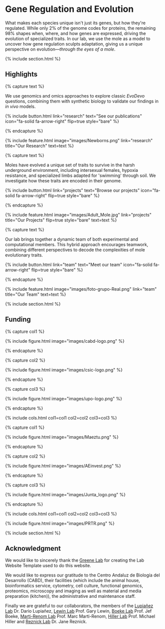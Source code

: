 ---
---

# **Gene Regulation and Evolution**

What makes each species unique isn't just its genes, but how they're regulated. While only 2% of the genome codes for proteins, the remaining 98% shapes when, where, and how genes are expressed, driving the evolution of specialized traits. In our lab, we use the mole as a model to uncover how gene regulation sculpts adaptation, giving us a unique perspective on evolution—_through the eyes of a mole_.


{% include section.html %}

## Highlights

{% capture text %}

We use genomics and omics approaches to explore classic _EvoDevo_ questions, combining them with synthetic biology to validate our findings in _in vivo_ models.

{%
  include button.html
  link="research"
  text="See our publications"
  icon="fa-solid fa-arrow-right"
  flip=true
  style="bare"
%}

{% endcapture %}

{%
  include feature.html
  image="images/Newborns.png"
  link="research"
  title="Our Research"
  text=text
%}

{% capture text %}

Moles have evolved a unique set of traits to survive in the harsh underground environment, including intersexual females, hypoxia resistance, and specialized limbs adapted for 'swimming' through soil. We investigate how these traits are encoded in their genome.

{%
  include button.html
  link="projects"
  text="Browse our projects"
  icon="fa-solid fa-arrow-right"
  flip=true
  style="bare"
%}

{% endcapture %}

{%
  include feature.html
  image="images/Adult_Mole.jpg"
  link="projects"
  title="Our Projects"
  flip=true
  style="bare"
  text=text
%}

{% capture text %}

Our lab brings together a dynamic team of both experimental and computational members. This hybrid approach encourages teamwork, combining different perspectives to decode the complexities of mole evolutionary traits.

{%
  include button.html
  link="team"
  text="Meet our team"
  icon="fa-solid fa-arrow-right"
  flip=true
  style="bare"
%}

{% endcapture %}

{%
  include feature.html
  image="images/foto-grupo-Real.png"
  link="team"
  title="Our Team"
  text=text
%}

{% include section.html %}

## Funding

{% capture col1 %}

{%
  include figure.html
  image="images/cabd-logo.png"
%}

{% endcapture %}

{% capture col2 %}

{%
  include figure.html
  image="images/csic-logo.png"
%}

{% endcapture %}

{% capture col3 %}

{%
  include figure.html
  image="images/upo-logo.png"
%}

{% endcapture %}

{% include cols.html col1=col1 col2=col2 col3=col3 %}

{% capture col1 %}

{%
  include figure.html
  image="images/Maeztu.png"
%}

{% endcapture %}

{% capture col2 %}

{%
  include figure.html
  image="images/AEinvest.png"
%}

{% endcapture %}

{% capture col3 %}

{%
  include figure.html
  image="images/Junta_logo.png"
%}

{% endcapture %}

{% include cols.html col1=col1 col2=col2 col3=col3 %}

{%
  include figure.html
  image="images/PRTR.png"
%}

{% include section.html %}

## Acknowledgment

We would like to sincerely thank the [Greene Lab](https://greenelab.com/) for creating the Lab Website Template used to do this website.

We would like to express our gratitude to the Centro Andaluz de Biología del Desarrollo (CABD), their facilities (which include the animal house, bioinformatics service, cytometry, cell culture, functional genomics, proteomics, microscopy and imaging as well as material and media preparation (kitchen)), the administrative and maintenance staff.

Finally we are grateful to our collaborators, the members of the [Lupiañez Lab](https://lupianezlab.github.io/Website/) Dr. Dario Lupiañez, [Lewin Lab](https://www.mdc-berlin.de/lewin) Prof. Gary Lewin, [Boeke Lab](https://med.nyu.edu/research/boeke-lab/) Prof. Jef Boeke, [Marti-Renom Lab](https://www.crg.eu/marc_marti_renom) Prof. Marc Marti-Renom, [Hiller Lab](https://tbg.senckenberg.de/hillerlab/pi/) Prof. Michael Hiller and [Reznick Lab](https://reznicklab.com/) Dr. Jane Reznick.





